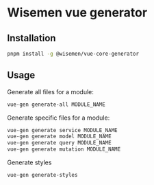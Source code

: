 # Wisemen vue generator

## Installation

```bash
pnpm install -g @wisemen/vue-core-generator
```

## Usage

Generate all files for a module:
```bash
vue-gen generate-all MODULE_NAME
```

Generate specific files for a module:
```bash
vue-gen generate service MODULE_NAME
vue-gen generate model MODULE_NAME
vue-gen generate query MODULE_NAME
vue-gen generate mutation MODULE_NAME
```

Generate styles
```bash
vue-gen generate-styles
```

